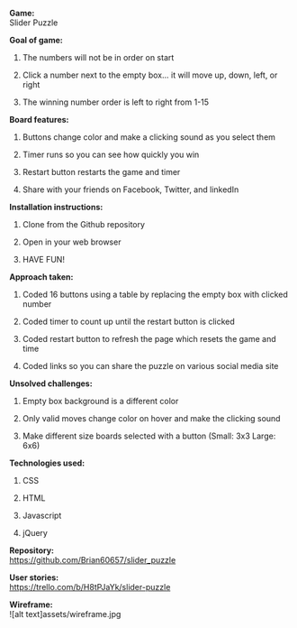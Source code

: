 **Game:**<br>
Slider Puzzle

**Goal of game:**<br>

1. The numbers will not be in order on start<br>

2. Click a number next to the empty box... it will move up, down, left, or right<br>

3. The winning number order is left to right from 1-15

**Board features:**<br>

1. Buttons change color and make a clicking sound as you select them<br>

2. Timer runs so you can see how quickly you win<br>

3. Restart button restarts the game and timer<br>

4. Share with your friends on Facebook, Twitter, and linkedIn

**Installation instructions:**<br>

1. Clone from the Github repository<br>

2. Open in your web browser<br>

3. HAVE FUN!

**Approach taken:**<br>

1. Coded 16 buttons using a table by replacing the empty box with clicked number<br>

2. Coded timer to count up until the restart button is clicked<br>

3. Coded restart button to refresh the page which resets the game and time<br>

4. Coded links so you can share the puzzle on various social media site

**Unsolved challenges:**<br>

1. Empty box background is a different color<br>

2. Only valid moves change color on hover and make the clicking sound<br>

3. Make different size boards selected with a button (Small: 3x3 Large: 6x6)

**Technologies used:**<br>

1. CSS<br>

2. HTML<br>

3. Javascript<br>

4. jQuery

**Repository:**<br>
<https://github.com/Brian60657/slider_puzzle>

**User stories:**<br>
<https://trello.com/b/H8tPJaYk/slider-puzzle>

**Wireframe:**<br>
![alt text]assets/wireframe.jpg
